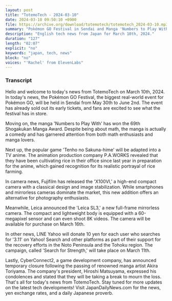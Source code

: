 ```yaml
---
layout: post
title: "TotemoTech - 2024-03-10"
date: 2024-03-10 09:50:10 +0900
file: https://archive.org/download/totemotech/totemotech_2024-03-10.mp3
summary: "Pokémon GO Festival in Sendai and Manga 'Numbers to Play With' Win Awards, & more…"
description: "English tech news from Japan for March 10th, 2024."
duration: "127"
length: "02:07"
explicit: "no"
keywords: "japan, tech, news"
block: "no"
voices: "'Rachel' from ElevenLabs"
---
```


### Transcript

Hello and welcome to today's news from TotemoTech on March 10th, 2024. In today's news, the Pokémon GO Festival, the biggest real-world event for Pokémon GO, will be held in Sendai from May 30th to June 2nd. The event has already sold out its early tickets, and fans are excited to see what the festival has in store.

Moving on, the manga 'Numbers to Play With' has won the 69th Shogakukan Manga Award. Despite being about math, the manga is actually a comedy and has garnered attention from both math enthusiasts and manga lovers.

Next up, the popular game 'Tenho no Sakuna-hime' will be adapted into a TV anime. The animation production company P.A.WORKS revealed that they have been cultivating rice in their office since last year in preparation for the anime, which gained recognition for its realistic portrayal of rice farming.

In camera news, Fujifilm has released the 'X100VI,' a high-end compact camera with a classical design and image stabilization. While smartphones and mirrorless cameras dominate the market, this new addition offers an alternative for photography enthusiasts.

Meanwhile, Leica announced the 'Leica SL3,' a new full-frame mirrorless camera. The compact and lightweight body is equipped with a 60-megapixel sensor and can even shoot 8K videos. The camera will be available for purchase on March 16th.

In other news, LINE Yahoo will donate 10 yen for each user who searches for '3.11' on Yahoo! Search and other platforms as part of their support for the recovery efforts in the Noto Peninsula and the Tohoku region. The campaign, called 'Search for Strength,' will take place on March 11th.

Lastly, CyberConnect2, a game development company, has announced temporary closure following the passing of renowned manga artist Akira Toriyama. The company's president, Hiroshi Matsuyama, expressed his condolences and stated that they will be taking a break to mourn the loss. That's all for today's news from TotemoTech. Stay tuned for more updates on the latest tech developments!   Visit JapanDailyNews.com for the news, yen exchange rates, and a daily Japanese proverb.
